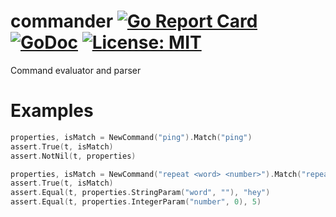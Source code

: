 # commander [![Go Report Card](https://goreportcard.com/badge/github.com/shomali11/commander)](https://goreportcard.com/report/github.com/shomali11/commander) [![GoDoc](https://godoc.org/github.com/shomali11/commander?status.svg)](https://godoc.org/github.com/shomali11/commander) [![License: MIT](https://img.shields.io/badge/License-MIT-yellow.svg)](https://opensource.org/licenses/MIT)

Command evaluator and parser

# Examples

```go
properties, isMatch = NewCommand("ping").Match("ping")
assert.True(t, isMatch)
assert.NotNil(t, properties)

properties, isMatch = NewCommand("repeat <word> <number>").Match("repeat hey 5")
assert.True(t, isMatch)
assert.Equal(t, properties.StringParam("word", ""), "hey")
assert.Equal(t, properties.IntegerParam("number", 0), 5)
```